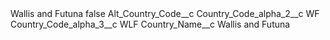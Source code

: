 <?xml version="1.0" encoding="UTF-8"?>
<CustomMetadata xmlns="http://soap.sforce.com/2006/04/metadata" xmlns:xsi="http://www.w3.org/2001/XMLSchema-instance" xmlns:xsd="http://www.w3.org/2001/XMLSchema">
    <label>Wallis and Futuna</label>
    <protected>false</protected>
    <values>
        <field>Alt_Country_Code__c</field>
        <value xsi:nil="true"/>
    </values>
    <values>
        <field>Country_Code_alpha_2__c</field>
        <value xsi:type="xsd:string">WF</value>
    </values>
    <values>
        <field>Country_Code_alpha_3__c</field>
        <value xsi:type="xsd:string">WLF</value>
    </values>
    <values>
        <field>Country_Name__c</field>
        <value xsi:type="xsd:string">Wallis and Futuna</value>
    </values>
</CustomMetadata>

